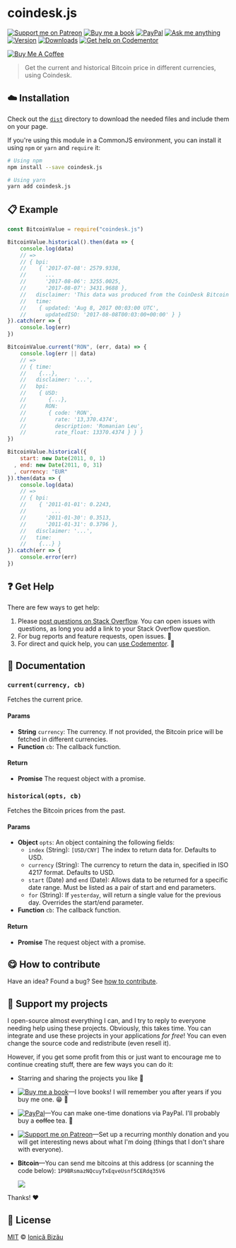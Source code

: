 <!-- Please do not edit this file. Edit the `blah` field in the `package.json` instead. If in doubt, open an issue. -->


















# coindesk.js

 [![Support me on Patreon][badge_patreon]][patreon] [![Buy me a book][badge_amazon]][amazon] [![PayPal][badge_paypal_donate]][paypal-donations] [![Ask me anything](https://img.shields.io/badge/ask%20me-anything-1abc9c.svg)](https://github.com/IonicaBizau/ama) [![Version](https://img.shields.io/npm/v/coindesk.js.svg)](https://www.npmjs.com/package/coindesk.js) [![Downloads](https://img.shields.io/npm/dt/coindesk.js.svg)](https://www.npmjs.com/package/coindesk.js) [![Get help on Codementor](https://cdn.codementor.io/badges/get_help_github.svg)](https://www.codementor.io/johnnyb?utm_source=github&utm_medium=button&utm_term=johnnyb&utm_campaign=github)

<a href="https://www.buymeacoffee.com/H96WwChMy" target="_blank"><img src="https://www.buymeacoffee.com/assets/img/custom_images/yellow_img.png" alt="Buy Me A Coffee"></a>







> Get the current and historical Bitcoin price in different currencies, using Coindesk.

















## :cloud: Installation


Check out the [`dist`](/dist) directory to download the needed files and include them on your page.

If you're using this module in a CommonJS environment, you can install it using `npm` or `yarn` and `require` it:

```sh
# Using npm
npm install --save coindesk.js

# Using yarn
yarn add coindesk.js
```













## :clipboard: Example



```js
const BitcoinValue = require("coindesk.js")

BitcoinValue.historical().then(data => {
    console.log(data)
    // =>
    // { bpi:
    //    { '2017-07-08': 2579.9338,
    //      ...
    //      '2017-08-06': 3255.0025,
    //      '2017-08-07': 3431.9688 },
    //   disclaimer: 'This data was produced from the CoinDesk Bitcoin Price Index. BPI value data returned as USD.',
    //   time:
    //    { updated: 'Aug 8, 2017 00:03:00 UTC',
    //      updatedISO: '2017-08-08T00:03:00+00:00' } }
}).catch(err => {
    console.log(err)
})

BitcoinValue.current("RON", (err, data) => {
    console.log(err || data)
    // =>
    // { time:
    //    {...},
    //   disclaimer: '...',
    //   bpi:
    //    { USD:
    //       {...},
    //      RON:
    //       { code: 'RON',
    //         rate: '13,370.4374',
    //         description: 'Romanian Leu',
    //         rate_float: 13370.4374 } } }
})

BitcoinValue.historical({
    start: new Date(2011, 0, 1)
  , end: new Date(2011, 0, 31)
  , currency: "EUR"
}).then(data => {
    console.log(data)
    // =>
    // { bpi:
    //    { '2011-01-01': 0.2243,
    //        ...
    //      '2011-01-30': 0.3513,
    //      '2011-01-31': 0.3796 },
    //   disclaimer: '...',
    //   time:
    //    {...} }
}).catch(err => {
    console.error(err)
})
```











## :question: Get Help

There are few ways to get help:



 1. Please [post questions on Stack Overflow](https://stackoverflow.com/questions/ask). You can open issues with questions, as long you add a link to your Stack Overflow question.
 2. For bug reports and feature requests, open issues. :bug:
 3. For direct and quick help, you can [use Codementor](https://www.codementor.io/johnnyb). :rocket:





## :memo: Documentation


### `current(currency, cb)`
Fetches the current price.

#### Params

- **String** `currency`: The currency. If not provided, the Bitcoin price will be fetched in different currencies.
- **Function** `cb`: The callback function.

#### Return
- **Promise** The request object with a promise.

### `historical(opts, cb)`
Fetches the Bitcoin prices from the past.

#### Params

- **Object** `opts`: An object containing the following fields:
   - `index` (String): `[USD/CNY]` The index to return data for. Defaults
      to USD.
   - `currency` (String): The currency to return the data in, specified in
      ISO 4217 format. Defaults to USD.
   - `start` (Date) and `end` (Date): Allows data to be returned for a
      specific date range. Must be listed as a pair of start and end
      parameters.
   - `for` (String): If `yesterday`, will return a single value for the
      previous day. Overrides the start/end parameter.
- **Function** `cb`: The callback function.

#### Return
- **Promise** The request object with a promise.














## :yum: How to contribute
Have an idea? Found a bug? See [how to contribute][contributing].


## :sparkling_heart: Support my projects
I open-source almost everything I can, and I try to reply to everyone needing help using these projects. Obviously,
this takes time. You can integrate and use these projects in your applications *for free*! You can even change the source code and redistribute (even resell it).

However, if you get some profit from this or just want to encourage me to continue creating stuff, there are few ways you can do it:


 - Starring and sharing the projects you like :rocket:
 - [![Buy me a book][badge_amazon]][amazon]—I love books! I will remember you after years if you buy me one. :grin: :book:
 - [![PayPal][badge_paypal]][paypal-donations]—You can make one-time donations via PayPal. I'll probably buy a ~~coffee~~ tea. :tea:
 - [![Support me on Patreon][badge_patreon]][patreon]—Set up a recurring monthly donation and you will get interesting news about what I'm doing (things that I don't share with everyone).
 - **Bitcoin**—You can send me bitcoins at this address (or scanning the code below): `1P9BRsmazNQcuyTxEqveUsnf5CERdq35V6`

    ![](https://i.imgur.com/z6OQI95.png)


Thanks! :heart:
























## :scroll: License

[MIT][license] © [Ionică Bizău][website]






[license]: /LICENSE
[website]: https://ionicabizau.net
[contributing]: /CONTRIBUTING.md
[docs]: /DOCUMENTATION.md
[badge_patreon]: https://ionicabizau.github.io/badges/patreon.svg
[badge_amazon]: https://ionicabizau.github.io/badges/amazon.svg
[badge_paypal]: https://ionicabizau.github.io/badges/paypal.svg
[badge_paypal_donate]: https://ionicabizau.github.io/badges/paypal_donate.svg
[patreon]: https://www.patreon.com/ionicabizau
[amazon]: http://amzn.eu/hRo9sIZ
[paypal-donations]: https://www.paypal.com/cgi-bin/webscr?cmd=_s-xclick&hosted_button_id=RVXDDLKKLQRJW
